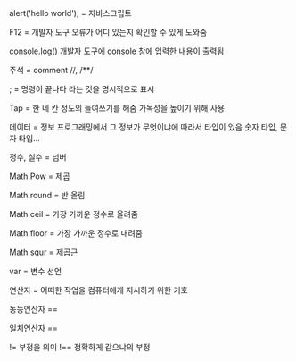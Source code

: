 alert('hello world'); = 자바스크립트

F12 = 개발자 도구
      오류가 어디 있는지 확인할 수 있게 도와줌

console.log()
개발자 도구에 console 창에 입력한 내용이 출력됨

주석 = comment
//, /**/

; = 명령이 끝나다 라는 것을 명시적으로 표시

Tap = 한 네 칸 정도의 들여쓰기를 해줌
      가독성을 높이기 위해 사용

데이터 = 정보
프로그래밍에서 그 정보가 무엇이냐에 따라서 타입이 있음
숫자 타입, 문자 타입...

정수, 실수 = 넘버

Math.Pow = 제곱

Math.round = 반 올림

Math.ceil = 가장 가까운 정수로 올려줌

Math.floor = 가장 가까운 정수로 내려줌

Math.squr = 제곱근

var = 변수 선언

연산자 = 어떠한 작업을 컴퓨터에게 지시하기 위한 기호

동등연산자 ==

일치연산자 ==

!= 부정을 의미
!== 정확하게 같으냐의 부정